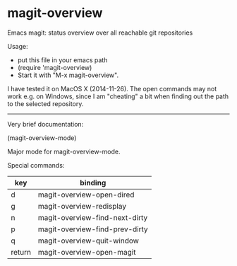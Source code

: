 magit-overview
==============

Emacs magit: status overview over all reachable git repositories

Usage:
- put this file in your emacs path
- (require 'magit-overview)
- Start it with "M-x magit-overview".

I have tested it on MacOS X (2014-11-26). The open commands may not work e.g. on Windows, since I am "cheating" a bit when finding out the path to the selected repository.

---
Very brief documentation:

(magit-overview-mode)

Major mode for magit-overview-mode.

Special commands:

|key   | binding |
|---|---|
|d	    | magit-overview-open-dired |
|g		  | magit-overview-redisplay |
|n		  | magit-overview-find-next-dirty |
|p		  | magit-overview-find-prev-dirty |
|q		  | magit-overview-quit-window |
|return	|  magit-overview-open-magit |

